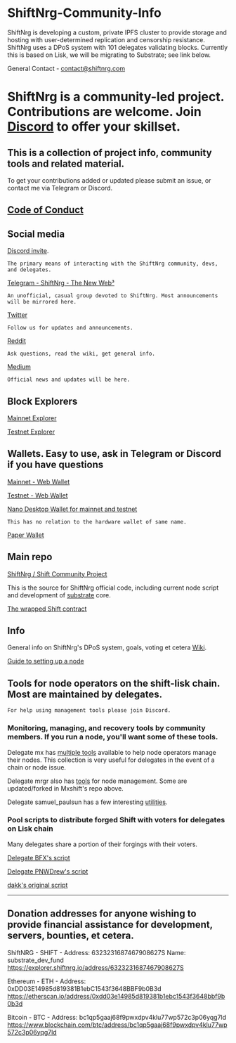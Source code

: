# ShiftNrg-Community-Info 

ShiftNrg is developing a custom, private IPFS cluster to provide storage and hosting with user-determined replication and censorship resistance. ShiftNrg uses a DPoS system with 101 delegates validating blocks. Currently this is based on Lisk, we will be migrating to Substrate; see link below.

General Contact - contact@shiftnrg.com

# ShiftNrg is a community-led project. Contributions are welcome. Join [Discord](https://discord.gg/vpQY5Eh) to offer your skillset.

## This is a collection of project info, community tools and related material.

To get your contributions added or updated please submit an issue, or contact me via Telegram or Discord. 

## [Code of Conduct](https://github.com/PNWDrew/ShiftNrg-Community-Info/blob/main/Code%20of%20Conduct.MD)

## Social media

[Discord invite](https://discord.gg/vpQY5Eh). 

    The primary means of interacting with the ShiftNrg community, devs, and delegates.

[Telegram - ShiftNrg - The New Web³](https://t.me/shiftproject) 

    An unofficial, casual group devoted to ShiftNrg. Most announcements will be mirrored here.

[Twitter](https://twitter.com/ShiftNrg)

    Follow us for updates and announcements.

[Reddit](https://www.reddit.com/r/ShiftProject/wiki/index)

    Ask questions, read the wiki, get general info.

[Medium](https://medium.com/@ShiftNrg)

    Official news and updates will be here.

## Block Explorers

[Mainnet Explorer](https://explorer.shiftnrg.org/)

[Testnet Explorer](https://explorer.testnet.shiftnrg.org/)

## Wallets. Easy to use, ask in Telegram or Discord if you have questions

[Mainnet - Web Wallet](https://wallet.shiftnrg.org/)

[Testnet - Web Wallet](https://wallet.testnet.shiftnrg.org/)

[Nano Desktop Wallet for mainnet and testnet](https://github.com/ShiftNrg/shift-nano/releases)

    This has no relation to the hardware wallet of same name.
  
[Paper Wallet](https://github.com/ShiftNrg/shift-paperwallet) 

## Main repo

[ShiftNrg / Shift Community Project](https://github.com/ShiftNrg)

This is the source for ShiftNrg official code, including current node script and development of [substrate](https://www.parity.io/what-is-substrate/) core.
    
[The wrapped Shift contract](https://github.com/ShiftNrg/wrappedShift)

## Info

General info on ShiftNrg's DPoS system, goals, voting et cetera [Wiki]( https://www.reddit.com/r/ShiftProject/wiki/index#wiki_delegate_instructions).
  
[Guide to setting up a node](https://www.reddit.com/r/ShiftProject/wiki/guides/delegate)

## Tools for node operators on the shift-lisk chain. Most are maintained by delegates. 

    For help using management tools please join Discord.

### Monitoring, managing, and recovery tools by community members. If you run a node, you'll want some of these tools.

Delegate mx has [multiple tools](https://github.com/MxShift) available to help node operators manage their nodes. This collection is very useful for delegates in the event of a chain or node issue.

Delegate mrgr also has [tools](https://github.com/mrgrshift) for node management. Some are updated/forked in Mxshift's repo above.

Delegate samuel_paulsun has a few interesting [utilities](https://github.com/samuelpaulsun?tab=repositories).

### Pool scripts to distribute forged Shift with voters for delegates on Lisk chain

Many delegates share a portion of their forgings with their voters.

[Delegate BFX's script](https://github.com/Bx64/shift-pool)

[Delegate PNWDrew's script](https://github.com/PNWDrew/dpos-pool)

[dakk's original script](https://github.com/dakk/lisk-pool) 

_______________________________________________________________________________________________________________________________________________________
## Donation addresses for anyone wishing to provide financial assistance for development, servers, bounties, et cetera.

ShiftNRG - SHIFT - Address: 6323231687467908627S Name: substrate_dev_fund
https://explorer.shiftnrg.io/address/6323231687467908627S

Ethereum - ETH - Address: 0xDD03E14985d819381B1ebC1543f3648BBF9b0B3d
https://etherscan.io/address/0xdd03e14985d819381b1ebc1543f3648bbf9b0b3d

Bitcoin - BTC - Address: bc1qp5gaaj68f9pwxdpv4klu77wp572c3p06yqg7ld
https://www.blockchain.com/btc/address/bc1qp5gaaj68f9pwxdpv4klu77wp572c3p06yqg7ld


